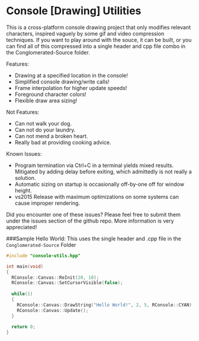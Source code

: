 # Console [Drawing] Utilities
This is a cross-platform console drawing project that only modifies relevant characters, inspired vaguely by some gif and video compression techniques. If you want to play around with the souce, it can be built, or you can find all of this compressed into a single header and cpp file combo in the Conglomerated-Source folder.

Features:

- Drawing at a specified location in the console!
- Simplified console drawing/write calls!
- Frame interpolation for higher update speeds!
- Foreground character colors!
- Flexible draw area sizing!

Not Features:

- Can not walk your dog.
- Can not do your laundry.
- Can not mend a broken heart.
- Really bad at providing cooking advice.

Known Issues:

- Program termination via Ctrl+C in a terminal yields mixed results. Mitigated by adding delay before exiting, which admittedly is not really a solution.
- Automatic sizing on startup is occasionally off-by-one off for window height.
- vs2015 Release with maximum optimizations on some systems can cause improper rendering.

Did you encounter one of these issues? Please feel free to submit them under the issues section of the github repo. More information is very appreciated!

###Sample Hello World:
This uses the single header and .cpp file in the `Conglomerated-Source` Folder
```c++
#include "console-utils.hpp"

int main(void)
{
  RConsole::Canvas::ReInit(20, 10);
  RConsole::Canvas::SetCursorVisible(false);
  
  while(1)
  {
    RConsole::Canvas::DrawString("Hello World!", 2, 5, RConsole::CYAN);
    RConsole::Canvas::Update();
  }
  
  return 0;
}
```
